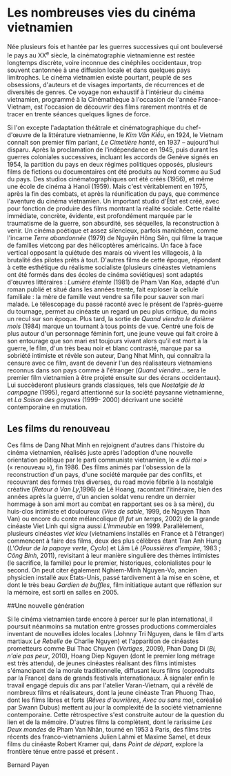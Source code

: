 
# Les nombreuses vies du cinéma vietnamien

Née plusieurs fois et hantée par les guerres successives qui ont bouleversé le pays au XX<sup>e</sup> siècle, la cinématographie vietnamienne est restée longtemps discrète, voire inconnue des cinéphiles occidentaux, trop souvent cantonnée à une diffusion locale et dans quelques pays limitrophes. Le cinéma vietnamien existe pourtant, peuplé de ses obsessions, d'auteurs et de visages importants, de récurrences et de diversités de genres. Ce voyage non exhaustif à l'intérieur du cinéma vietnamien, programmé à la Cinémathèque à l'occasion de l'année France-Vietnam, est l'occasion de découvrir des films rarement montrés et de tracer en trente séances quelques lignes de force.

Si l'on excepte l'adaptation théâtrale et cinématographique du chef-d'œuvre de la littérature vietnamienne, le *Kim Vân Kiều*, en 1924, le Vietnam connaît son premier film parlant, *Le Cimetière hanté*, en 1937 –&nbsp;aujourd'hui disparu. Après la proclamation de l'indépendance en 1945, puis durant les guerres coloniales successives, incluant les accords de Genève signés en 1954, la partition du pays en deux régimes politiques opposés, plusieurs films de fictions ou documentaires ont été produits au Nord comme au Sud du pays. Des studios cinématographiques ont été créés (1956), et même une école de cinéma à Hanoï (1959). Mais c'est véritablement en 1975, après la fin des combats, et après la réunification du pays, que commence l'aventure du cinéma vietnamien. Un important studio d'État est créé, avec pour fonction de produire des films montrant la réalité sociale. Cette réalité immédiate, concrète, évidente, est profondément marquée par le traumatisme de la guerre, son absurdité, ses séquelles, la reconstruction à venir. Un cinéma poétique et assez silencieux, parfois manichéen, comme l'incarne *Terre abandonnée* (1979) de Nguyên Hông Sên, qui filme la traque de familles vietcong par des hélicoptères américains. Un face à face vertical opposant la quiétude des marais où vivent les villageois, à la brutalité des pilotes prêts à tout. D'autres films de cette époque, répondant à cette esthétique du réalisme socialiste (plusieurs cinéastes vietnamiens ont été formés dans des écoles de cinéma soviétiques) sont adaptés d'œuvres littéraires&nbsp;: *Lumière éteinte* (1981) de Pham Van Koa, adapté d'un roman publié et situé dans les années trente, fait exploser la cellule familiale&nbsp;: la mère de famille veut vendre sa fille pour sauver son mari malade. Le télescopage du passé raconté avec le présent de l'après-guerre du tournage, permet au cinéaste un regard un peu plus critique, du moins un recul sur son époque. Plus tard, la sortie de *Quand viendra le dixième mois* (1984) marque un tournant à tous points de vue. Centré une fois de plus autour d'un personnage féminin fort, une jeune veuve qui fait croire à son entourage que son mari est toujours vivant alors qu'il est mort à la guerre, le film, d'un très beau noir et blanc contrasté, marque par sa sobriété intimiste et révèle son auteur, Dang Nhat Minh, qui connaîtra la censure avec ce film, avant de devenir l'un des réalisateurs vietnamiens reconnus dans son pays comme à l'étranger (*Quand viendra...* sera le premier film vietnamien à être projeté ensuite sur des écrans occidentaux). Lui succèderont plusieurs grands classiques, tels que *Nostalgie de la campagne* (1995), regard attentionné sur la société paysanne vietnamienne, et *La Saison des goyaves* (1999- 2000) décrivant une société contemporaine en mutation.

## Les films du renouveau

Ces films de Dang Nhat Minh en rejoignent d'autres dans l'histoire du cinéma vietnamien, réalisés juste après l'adoption d'une nouvelle orientation politique par le parti communiste vietnamien, le *«&nbsp;dôi moi&nbsp;»* («&nbsp;renouveau&nbsp;»), fin 1986. Des films animés par l'obsession de la reconstruction d'un pays, d'une société marquée par des conflits, et recouvrant des formes très diverses, du road movie fébrile à la nostalgie créative (*Retour à Van Ly*,1996) de Lê Hoang, racontant l'itinéraire, bien des années après la guerre, d'un ancien soldat venu rendre un dernier hommage à son ami mort au combat en rapportant ses os à sa mère), du huis-clos intimiste et douloureux (*Vies de sable*, 1999, de Nguyen Than Van) ou encore du conte mélancolique (*Il fut un temps*, 2002) de la grande cinéaste Viet Linh qui signa aussi *L'Immeuble* en 1999. Parallèlement, plusieurs cinéastes *viet kieu* (vietnamiens installés en France et à l'étranger) commencent à faire des films, deux des plus célèbres étant Tran Anh Hung (*L'Odeur de la papaye verte*, *Cyclo*) et Lâm Lê (*Poussières d'empire*, 1983&nbsp;; *Công Binh*, 2011), revisitant à leur manière singulière des thèmes intimistes (le sacrifice, la famille) pour le premier, historiques, colonialistes pour le second. On peut citer également Nghiem-Minh Nguyen-Vo, ancien physicien installé aux États-Unis, passé tardivement à la mise en scène, et dont le très beau *Gardien de buffles*, film initiatique autant que réflexion sur la mémoire, est sorti en salles en 2005.

##Une nouvelle génération

Si le cinéma vietnamien tarde encore à percer sur le plan international, il poursuit néanmoins sa mutation entre grosses productions commerciales inventant de nouvelles idoles locales (Johnny Tri Nguyen, dans le film d'arts martiaux *Le Rebelle* de Charlie Nguyen) et l'apparition de cinéastes prometteurs comme Bui Thac Chuyen (*Vertiges*, 2009), Phan Dang Di (*Bi, n'aie pas peur*, 2010), Hoang Diep Nguyen (dont le premier long métrage est très attendu), de jeunes cinéastes réalisant des films intimistes s'émancipant de la morale traditionnelle, diffusant leurs films (coproduits par la France) dans de grands festivals internationaux. À signaler enfin le travail engagé depuis dix ans par l'atelier Varan-Vietnam, qui a révélé de nombreux films et réalisateurs, dont la jeune cinéaste Tran Phuong Thao, dont les films libres et forts (*Rêves d'ouvrières*, *Avec ou sans moi*, coréalisé par Swann Dubus) mettent au jour la complexité de la société vietnamienne contemporaine. Cette rétrospective s'est construite autour de la question du lien et de la mémoire. D'autres films la complètent, dont le rarissime *Les Deux mondes* de Pham Van Nhân, tourné en 1953 à Paris, des films très récents des franco-vietnamiens Julien Lahmi et Maxime Samel, et deux films du cinéaste Robert Kramer qui, dans *Point de départ*, explore la frontière ténue entre passé et présent .

Bernard Payen

